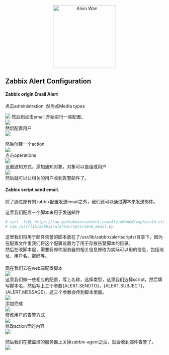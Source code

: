 <p align='center'> <a href='https://github.com/alvinwancn' target="_blank"> <img src='https://github.com/AlvinWanCN/life-record/raw/master/images/etlucency.png' alt='Alvin Wan' width=200></a></p>

## Zabbix Alert Configuration

 
#### Zabbix origin Email Alert

点击administration, 然后点Media types

<img src=images/1.jpg>
然后到点击email,开始进行一些配置。</br>
<img src=images/2.jpg></br>
然后配置用户 </br>
<img src=images/3.jpg></br>

然后创建一个action </br>
<img src=images/4.jpg></br>
点击operations </br>
<img src=images/5.jpg></br>
设置通知方式，添加通知对象，对象可以是组或用户 </br>
<img src=images/6.jpg></br>
然后就可以让相关的用户收到告警邮件了。


#### Zabbix script send email.

除了通过原有的zabbix配置发送email之外，我们还可以通过脚本来发送邮件。

这里我们配置一个脚本来用于发送邮件

```bash
# curl -fsSL https://raw.githubusercontent.com/AlvinWanCN/sophiroth-cluster/master/zabbix.alv.pub/zabbix/scripts/send_email.py > /usr/lib/zabbix/alertscripts/send_email.py
# vim /usr/lib/zabbix/alertscripts/send_email.py
```
这里我们将用于邮件告警的脚本放在了/usr/lib/zabbix/alertscripts/目录下，因为在配置文件里我们将这个配置设置为了用于存放告警脚本的目录。</br>
然后在改脚本里，需要将邮件服务器的相关信息修改为实际可以用的信息，包括地址、用户名、密码等。
####

现在我们去在web端配置脚本</br>
<img src=images/7.jpg></br>
这里我们做一些相应的配置，写上名称，选择类型，这里我们选择script，然后填写脚本名，然后写上三个参数{ALERT.SENDTO}，{ALERT.SUBJECT}，{ALERT.MESSAGE}，这三个参数会传到脚本里面。</br>
<img src=images/8.jpg></br>
添加完成</br>
<img src=images/9.jpg></br>
修改用户的告警方式</br>
<img src=images/10.jpg></br>
修改action里的内容</br>
<img src=images/11.jpg></br>

然后我们在被监控的服务器上关掉zabbix-agent之后，就会收到邮件告警了。</br>
<img src=images/12.jpg></br>
